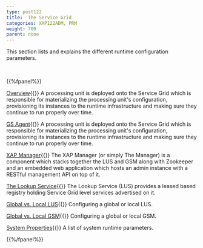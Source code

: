 ```yaml
---
type: post122
title:  The Service Grid
categories: XAP122ADM, PRM
weight: 700
parent: none
---
```


This section lists and explains the different runtime configuration parameters.

<br>

{{%fpanel%}}

[Overview](./service-grid.html){{<wbr>}}
A processing unit is deployed onto the Service Grid which is responsible for materializing the processing unit's configuration, provisioning its instances to the runtime infrastructure and making sure they continue to run properly over time.

[GS Agent](./the-runtime-environment.html){{<wbr>}}
A processing unit is deployed onto the Service Grid which is responsible for materializing the processing unit's configuration, provisioning its instances to the runtime infrastructure and making sure they continue to run properly over time.

[XAP Manager](./xap-manager.html){{<wbr>}}
The XAP Manager (or simply The Manager) is a component which stacks together the LUS and GSM along with Zookeeper and an embedded web application which hosts an admin instance with a RESTful management API on top of it.

[The Lookup Service](./the-lookup-service.html){{<wbr>}}
The Lookup Service (LUS) provides a leased based registry holding Service Grid level services advertised on it.

[Global vs. Local LUS](./lus-configuration.html){{<wbr>}}
Configuring a global or local LUS.

[Global vs. Local GSM](./gsm-configuration.html){{<wbr>}}
Configuring a global or local GSM.

[System Properties](./system-properties.html){{<wbr>}}
A list of system runtime parameters.

{{%/fpanel%}}



